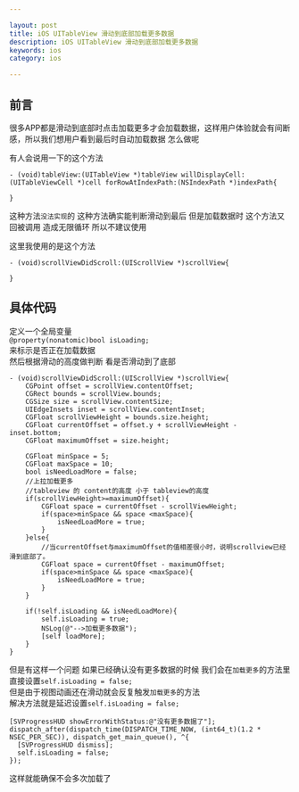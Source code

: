 ```yaml
---

layout: post
title: iOS UITableView 滑动到底部加载更多数据
description: iOS UITableView 滑动到底部加载更多数据
keywords: ios
category: ios

---
```


## 前言

很多APP都是滑动到底部时点击加载更多才会加载数据，这样用户体验就会有间断感，所以我们想用户看到最后时自动加载数据 怎么做呢

有人会说用一下的这个方法

```objc
- (void)tableView:(UITableView *)tableView willDisplayCell:(UITableViewCell *)cell forRowAtIndexPath:(NSIndexPath *)indexPath{

}
```

这种方法`没法实现`的 这种方法确实能判断滑动到最后  但是加载数据时 这个方法又回被调用 造成无限循环 所以不建议使用 

这里我使用的是这个方法

```objc
- (void)scrollViewDidScroll:(UIScrollView *)scrollView{

}
```

## 具体代码

定义一个全局变量  
`@property(nonatomic)bool isLoading;`  
来标示是否正在加载数据  
然后根据滑动的高度做判断 看是否滑动到了底部

```objc
- (void)scrollViewDidScroll:(UIScrollView *)scrollView{
    CGPoint offset = scrollView.contentOffset;
    CGRect bounds = scrollView.bounds;
    CGSize size = scrollView.contentSize;
    UIEdgeInsets inset = scrollView.contentInset;
    CGFloat scrollViewHeight = bounds.size.height;
    CGFloat currentOffset = offset.y + scrollViewHeight - inset.bottom;
    CGFloat maximumOffset = size.height;
    
    CGFloat minSpace = 5;
    CGFloat maxSpace = 10;
    bool isNeedLoadMore = false;
    //上拉加载更多
    //tableview 的 content的高度 小于 tableview的高度
    if(scrollViewHeight>=maximumOffset){
        CGFloat space = currentOffset - scrollViewHeight;
        if(space>minSpace && space <maxSpace){
            isNeedLoadMore = true;
        }
    }else{
        //当currentOffset与maximumOffset的值相差很小时，说明scrollview已经滑到底部了。
        CGFloat space = currentOffset - maximumOffset;
        if(space>minSpace && space <maxSpace){
            isNeedLoadMore = true;
        }
    }
    
    if(!self.isLoading && isNeedLoadMore){
        self.isLoading = true;
        NSLog(@"-->加载更多数据");
        [self loadMore];
    }
}
```

但是有这样一个问题  如果已经确认没有更多数据的时候 我们会在`加载更多`的方法里直接设置`self.isLoading = false;`  
但是由于视图动画还在滑动就会反复触发`加载更多`的方法  
解决方法就是延迟设置`self.isLoading = false;`   

```objc
[SVProgressHUD showErrorWithStatus:@"没有更多数据了"];
dispatch_after(dispatch_time(DISPATCH_TIME_NOW, (int64_t)(1.2 * NSEC_PER_SEC)), dispatch_get_main_queue(), ^{
  [SVProgressHUD dismiss];
  self.isLoading = false;
});
```

这样就能确保不会多次加载了